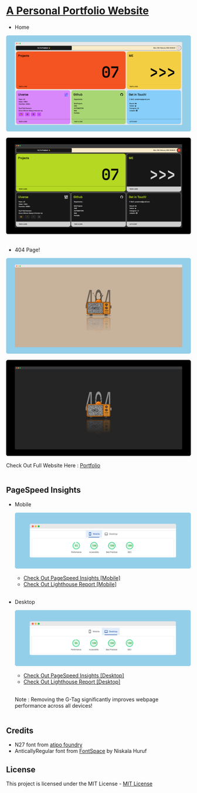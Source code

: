 # [A Personal Portfolio Website](https://praashoo7.github.io/Portfolio/)

- Home

![HomeImage](ReadMe-Files/Home.png)

![HomeImageC](ReadMe-Files/HomeC.png)<br><br>

- 404 Page!

![404Image](ReadMe-Files/404Image.png)

![4040ImageC](ReadMe-Files/404ImageC.png)<br>

Check Out Full Website Here : [Portfolio](https://praashoo7.github.io/Portfolio/)<br><br>

## PageSpeed Insights

- Mobile

    ![InsightsMobileImage](ReadMe-Files/Insights_Mobile.png)
  - [Check Out PageSpeed Insights [Mobile]](https://pagespeed.web.dev/analysis/https-praashoo7-github-io-Portfolio/0iu3kvfrmd?form_factor=mobile)
  - [Check Out Lighthouse Report [Mobile]](https://htmlpreview.github.io/?https://github.com/Praashoo7/Portfolio/blob/main/ReadMe-Files/praashoo7.github.io-20240220T193219.html)<br><br>

- Desktop

    ![InsightsMobileDesktop](ReadMe-Files/Insights_Desktop.png)
  - [Check Out PageSpeed Insights [Desktop]](https://pagespeed.web.dev/analysis/https-praashoo7-github-io-Portfolio/0iu3kvfrmd?form_factor=desktop)
  - [Check Out Lighthouse Report [Desktop]](https://htmlpreview.github.io/?https://github.com/Praashoo7/Portfolio/blob/main/ReadMe-Files/praashoo7.github.io-20240220T193308.html)<br><br>

  Note : Removing the G-Tag significantly improves webpage performance across all devices!<br><br>

## Credits

- N27 font from [atipo foundry](https://www.atipofoundry.com/)
- AnticallyRegular font from [FontSpace](https://www.fontspace.com/) by Niskala Huruf


## License

This project is licensed under the MIT License - [MIT License](https://github.com/Praashoo7/Portfolio/blob/main/LICENSE)
